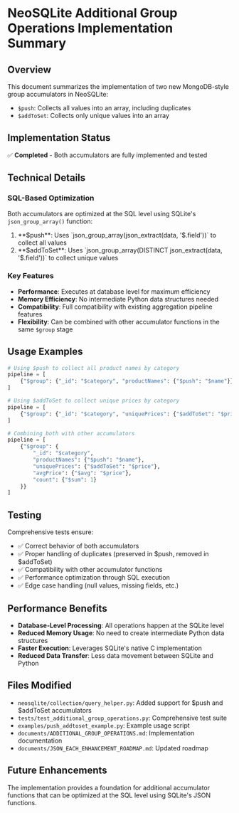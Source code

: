 # NeoSQLite Additional Group Operations Implementation Summary

## Overview

This document summarizes the implementation of two new MongoDB-style group accumulators in NeoSQLite:
- `$push`: Collects all values into an array, including duplicates
- `$addToSet`: Collects only unique values into an array

## Implementation Status

✅ **Completed** - Both accumulators are fully implemented and tested

## Technical Details

### SQL-Based Optimization

Both accumulators are optimized at the SQL level using SQLite's `json_group_array()` function:

1. **$push**: Uses `json_group_array(json_extract(data, '$.field'))` to collect all values
2. **$addToSet**: Uses `json_group_array(DISTINCT json_extract(data, '$.field'))` to collect unique values

### Key Features

- **Performance**: Executes at database level for maximum efficiency
- **Memory Efficiency**: No intermediate Python data structures needed
- **Compatibility**: Full compatibility with existing aggregation pipeline features
- **Flexibility**: Can be combined with other accumulator functions in the same `$group` stage

## Usage Examples

```python
# Using $push to collect all product names by category
pipeline = [
    {"$group": {"_id": "$category", "productNames": {"$push": "$name"}}}
]

# Using $addToSet to collect unique prices by category
pipeline = [
    {"$group": {"_id": "$category", "uniquePrices": {"$addToSet": "$price"}}}
]

# Combining both with other accumulators
pipeline = [
    {"$group": {
        "_id": "$category",
        "productNames": {"$push": "$name"},
        "uniquePrices": {"$addToSet": "$price"},
        "avgPrice": {"$avg": "$price"},
        "count": {"$sum": 1}
    }}
]
```

## Testing

Comprehensive tests ensure:
- ✅ Correct behavior of both accumulators
- ✅ Proper handling of duplicates (preserved in $push, removed in $addToSet)
- ✅ Compatibility with other accumulator functions
- ✅ Performance optimization through SQL execution
- ✅ Edge case handling (null values, missing fields, etc.)

## Performance Benefits

- **Database-Level Processing**: All operations happen at the SQLite level
- **Reduced Memory Usage**: No need to create intermediate Python data structures
- **Faster Execution**: Leverages SQLite's native C implementation
- **Reduced Data Transfer**: Less data movement between SQLite and Python

## Files Modified

- `neosqlite/collection/query_helper.py`: Added support for $push and $addToSet accumulators
- `tests/test_additional_group_operations.py`: Comprehensive test suite
- `examples/push_addtoset_example.py`: Example usage script
- `documents/ADDITIONAL_GROUP_OPERATIONS.md`: Implementation documentation
- `documents/JSON_EACH_ENHANCEMENT_ROADMAP.md`: Updated roadmap

## Future Enhancements

The implementation provides a foundation for additional accumulator functions that can be optimized at the SQL level using SQLite's JSON functions.